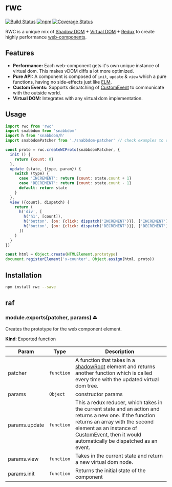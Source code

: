 # rwc
[![Build Status](https://travis-ci.org/tusharmath/rwc.svg?branch=master)](https://travis-ci.org/tusharmath/rwc)
[![npm](https://img.shields.io/npm/v/rwc.svg)](https://www.npmjs.com/package/rwc)
[![Coverage Status](https://coveralls.io/repos/github/tusharmath/rwc/badge.svg)](https://coveralls.io/github/tusharmath/rwc)

RWC is a unique mix of [Shadow DOM] + [Virtual DOM] + [Redux] to create highly performance [web-components].

[Shadow DOM]:     http://www.html5rocks.com/en/tutorials/webcomponents/shadowdom/
[Virtual DOM]:    https://github.com/paldepind/snabbdom
[Redux]:          redux.js.org
[web-components]: http://www.html5rocks.com/en/tutorials/webcomponents/shadowdom/

## Features
 - **Performance:** Each web-component gets it's own unique instance of virtual dom. This makes vDOM diffs a lot more optimized.
 - **Pure API:** A component is composed of `init`, `update` & `view` which a pure functions, having no side-effects just like [ELM].
 - **Custom Events:** Supports dispatching of [CustomEvent] to communicate with the outside world.
 - **Virtual DOM:** Integrates with any virtual dom implementation.
   
[ELM]:         elm-lang.org
[CustomEvent]: https://developer.mozilla.org/en/docs/Web/API/CustomEvent

## Usage

```js
import rwc from 'rwc'
import snabbdom from 'snabbdom'
import h from 'snabbdom/h'
import snabbdomPatcher from './snabbdom-patcher' // check examples to see implemenation

const proto = rwc.createWCProto(snabbdomPatcher, {
  init () {
    return {count: 0}
  },
  update (state, {type, param}) {
    switch (type) {
      case 'INCREMENT': return {count: state.count + 1}
      case 'DECREMENT': return {count: state.count - 1}
      default: return state
    }
  },
  view ({count}, dispatch) {
    return (
      h('div', [
        h('h1', [count]),
        h('button', {on: {click: dispatch('INCREMENT')}}, ['INCREMENT']),
        h('button', {on: {click: dispatch('DECREMENT')}}, ['DECREMENT'])
      ])
    )
  }
})

const html = Object.create(HTMLElement.prototype)
document.registerElement('x-counter', Object.assign(html, proto))
```


## Installation

```bash
npm install rwc --save
```


<a name="module_raf"></a>

## raf
<a name="exp_module_raf--module.exports"></a>

### module.exports(patcher, params) ⏏
Creates the prototype for the web component element.

**Kind**: Exported function  

| Param | Type | Description |
| --- | --- | --- |
| patcher | <code>function</code> | A function that takes in a [shadowRoot](https://developer.mozilla.org/en-US/docs/Web/API/ShadowRoot) element and returns another function which is called every time with the updated virtual dom tree. |
| params | <code>Object</code> | constructor params |
| params.update | <code>function</code> | This a redux reducer, which takes in the current state and an action and returns a new one. If the function returns an array with the second element as an instance of [CustomEvent], then it would automatically be dispatched as an event. |
| params.view | <code>function</code> | Takes in the current state and return a new virtual dom node. |
| params.init | <code>function</code> | Returns the initial state of the component |

